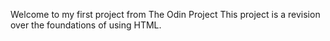 Welcome to my first project from The Odin Project
This project is a revision over the foundations of using HTML.